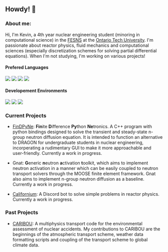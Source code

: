 ## Howdy! 👋

### About me:
Hi, I'm Kevin, a 4th year nuclear engineering student (minoring in computational science) in the [FESNS](https://nuclear.ontariotechu.ca/index.php) at the [Ontario Tech University](https://ontariotechu.ca/). I'm passionate about reactor physics, fluid mechanics and computational sciences (especially discretization schemes for solving partial differential equations). When I'm not studying, I'm working on various projects!

#### Prefered Languages
<img src="https://img.shields.io/badge/Python-%233776AB.svg?&style=flat-square&logo=python&logoColor=yellow"> <img src="https://img.shields.io/badge/Matlab-white.svg?&style=flat-square&logo=Mathworks&logoColor=orange"> <img src="https://img.shields.io/badge/C++-%2300599C.svg?&style=flat-square&logo=c%2B%2B&logoColor=white"> <img src="https://img.shields.io/badge/Java-white.svg?&style=flat-square&logo=java&logoColor=orange"> 

#### Developement Environments
<img src="https://img.shields.io/badge/Atom-66595C.svg?&style=flat-square&logo=atom&logoColor=white"> <img src="https://img.shields.io/badge/IDEA-purple.svg?&style=flat-square&logo=intellij-idea&logoColor=white"> <img src="https://img.shields.io/badge/PyCharm-1bd88b.svg?&style=flat-square&logo=pycharm&logoColor=white">

### Current Projects

- [FinDPyNe](https://github.com/ksawatzky777/FinDPyNE): **Fin**ite **D**ifference **Py**thon **Ne**tronics. A C++ program with python bindings designed to solve the transient and steady-state n-group neutron diffusion equation. It is intended to function an alternative to DRAGON for undergraduate students in nuclear engineering, incorperating a rudimentary GUI to make it more approachable and user-friendly. Currently a work in progress.

- Gnat: **G**eneric **n**eutron **a**ctivation **t**oolkit, which aims to implement neutron activation in a manner which can be easily coupled to neutron transport solvers through the MOOSE finite element framework. Gnat also aims to implement n-group neutron diffusion as a baseline. Currently a work in progress.

- [Californium](https://github.com/ksawatzky777/Californium): A Discord bot to solve simple problems in reactor physics. Currently a work in progress.

### Past Projects

- [CARIBOU](https://github.com/ksawatzky777/caribou): A multiphysics transport code for the environmental assessment of nuclear accidents. My contributions to CARIBOU are the beginnings of the atmospheric transport scheme, weather data formatting scripts and coupling of the transport scheme to global climate data.

<!--
**ksawatzky777/ksawatzky777** is a ✨ _special_ ✨ repository because its `README.md` (this file) appears on your GitHub profile.

Here are some ideas to get you started:

- 🔭 I’m currently working on ...
- 🌱 I’m currently learning ...
- 👯 I’m looking to collaborate on ...
- 🤔 I’m looking for help with ...
- 💬 Ask me about ...
- 📫 How to reach me: ...
- 😄 Pronouns: ...
- ⚡ Fun fact: ...
-->
